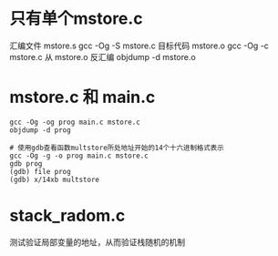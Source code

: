 # 只有单个mstore.c
汇编文件 mstore.s
gcc -Og -S mstore.c
目标代码 mstore.o
gcc -Og -c mstore.c
从 mstore.o 反汇编
objdump -d mstore.o

# mstore.c 和 main.c
```shell
gcc -Og -og prog main.c mstore.c
objdump -d prog

# 使用gdb查看函数multstore所处地址开始的14个十六进制格式表示
gcc -Og -g -o prog main.c mstore.c
gdb prog
(gdb) file prog
(gdb) x/14xb multstore
```

# stack_radom.c
测试验证局部变量的地址，从而验证栈随机的机制